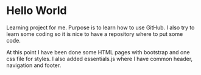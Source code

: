 # Hello World
Learning project for me. Purpose is to learn how to use GitHub. I also try to learn some coding so it is nice to have a repository where to put some code.

At this point I have been done some HTML pages with bootstrap and one css file for styles. I also added essentials.js where I have common header, navigation and footer. 
